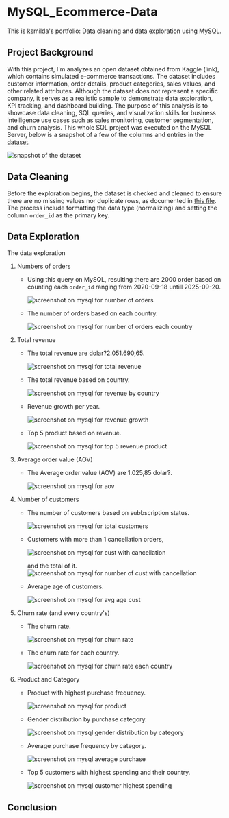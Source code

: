 # MySQL_Ecommerce-Data
This is ksmilda's portfolio: Data cleaning and data exploration using MySQL.

## Project Background 
With this project, I'm analyzes an open dataset obtained from Kaggle (link), which contains simulated e-commerce transactions. The dataset includes customer information, order details, product categories, sales values, and other related attributes. Although the dataset does not represent a specific company, it serves as a realistic sample to demonstrate data exploration, KPI tracking, and dashboard building.
The purpose of this analysis is to showcase data cleaning, SQL queries, and visualization skills for business intelligence use cases such as sales monitoring, customer segmentation, and churn analysis. This whole SQL project was executed on the MySQL Server, below is a snapshot of a few of the columns and entries in the [dataset](https://github.com/ksmilda/MySQL_Ecommerce-Data/blob/312f3babf0d8f275bde012918adf4d978993c4c3/E%20Commerce%20Customer%20Insights%20and%20Churn%20Dataset.xlsx).  



![snapshot of the dataset](image/ss_dataset.png)




## Data Cleaning
Before the exploration begins, the dataset is checked and cleaned to ensure there are no missing values nor duplicate rows, as documented in [this file](https://github.com/ksmilda/MySQL_Ecommerce-Data/blob/56a4d3774fa5f1b81d371230d57f4ffe25ab50cf/data%20cleaning_E%20Commerce.sql). The process include formatting the data type (normalizing) and setting the column `order_id` as the primary key. 

## Data Exploration
The data exploration
1. Numbers of orders
   - Using this query on MySQL, resulting there are 2000 order based on counting each `order_id` ranging from 2020-09-18       untill 2025-09-20.


     ![screenshot on mysql for number of orders](image/ss_number_of_orders.png)


   - The number of orders based on each country.

     ![screenshot on mysql for number of orders each country](image/ss_orders_country.png)



2. Total revenue
   - The total revenue are dolar?2.051.690,65.

     ![screenshot on mysql for total revenue](image/ss_total_revenue.png)



   - The total revenue based on country.

     ![screenshot on mysql for revenue by country](image/ss_revenue_country.png)


   - Revenue growth per year.

     ![screenshot on mysql for revenue growth](image/ss_growth_revenue.png)



   - Top 5 product based on revenue.

     ![screenshot on mysql for top 5 revenue product](image/ss_top_revenue_product.png)

   
3. Average order value (AOV)
   - The Average order value (AOV) are 1.025,85 dolar?.

     ![screenshot on mysql for aov](image/ss_aov.png)


4. Number of customers
   - The number of customers based on subbscription status. 

     ![screenshot on mysql for total customers](image/ss_number_cust.png)


   - Customers with more than 1 cancellation orders,

     ![screenshot on mysql for cust with cancellation](image/ss_cust_cancel.png)


     and the total of it.
     ![screenshot on mysql for number of cust with cancellation](image/ss_total_cust_cancel.png)
 
   - Average age of customers.
     
     ![screenshot on mysql for avg age cust](image/ss_avg_age.png)


      
5. Churn rate (and every country's)
   - The churn rate. 

     ![screenshot on mysql for churn rate](image/ss_churn_rate.png)


   - The churn rate for each country.

     ![screenshot on mysql for churn rate each country](image/ss_churn_rate_country.png)


6. Product and Category
   - Product with highest purchase frequency.

     ![screenshot on mysql for product](image/ss_product_freq.png)


   - Gender distribution by purchase category.

     ![screenshot on mysql gender distribution by category](image/ss_gender_dist_purchase.png)


   - Average purchase frequency by category.

     ![screenshot on mysql average purchase](image/ss_avg_purchase_freq.png)


   - Top 5 customers with highest spending and their country.

     ![screenshot on mysql customer highest spending](image/ss_top5_cust.png)


## Conclusion
